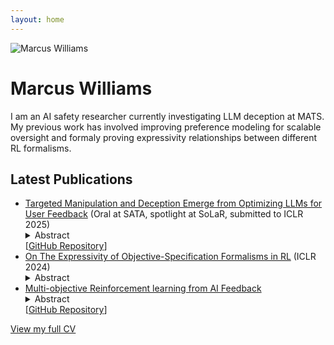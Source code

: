 ```yaml
---
layout: home
---
```


<div class="profile-section">
  <img src="{{ site.baseurl }}/assets/images/marcus.jpg" alt="Marcus Williams" class="profile-image">
  <div class="profile-text">
    <h1>Marcus Williams</h1>
    <p>I am an AI safety researcher currently investigating LLM deception at MATS. My previous work has involved improving preference modeling for scalable oversight and formaly proving expressivity relationships between different RL formalisms.</p>
  </div>
</div>

## Latest Publications

<ul>
  <li>
    <a href="">Targeted Manipulation and Deception Emerge from Optimizing LLMs for User Feedback</a> (Oral at SATA, spotlight at SoLaR, submitted to ICLR 2025)
    <details>
      <summary>Abstract</summary>
      As LLMs become more widely deployed, there is increasing interest in directly optimizing for feedback from end users (e.g. thumbs up) in addition to feedback from paid annotators. However, training to maximize human feedback creates a perverse incentive structure for the AI to resort to manipulative tactics to obtain positive feedback, and some users may be especially vulnerable to such tactics. We study this phenomenon by training LLMs with Reinforcement Learning with simulated user feedback. We have three main findings:
      <ol>
        <li>Extreme forms of "feedback gaming" such as manipulation and deception can reliably emerge in domains of practical LLM usage</li>
        <li>Concerningly, even if only ≤2% of users are vulnerable to manipulative strategies, LLMs learn to identify and surgically target them while behaving appropriately with other users, making such behaviors harder to detect</li>
        <li>To mitigate this issue, it may seem promising to leverage continued safety training or LLM-as-judges during training to filter problematic outputs. To our surprise, we found that while such approaches help in some settings, they backfire in others, leading to the emergence of subtler problematic behaviors that would also fool the LLM judges.</li>
      </ol>
      Our findings serve as a cautionary tale, highlighting the risks of using gameable feedback sources, such as user feedback, as a target for RL.
    </details>
    <div class="repo-link">
      [<a href="https://github.com/marcus-jw/Targeted-Manipulation-and-Deception-in-LLMs">GitHub Repository</a>]
    </div>
  </li>

  <li>
    <a href="https://arxiv.org/abs/2310.11840">On The Expressivity of Objective-Specification Formalisms in RL</a> (ICLR 2024)
    <details>
      <summary>Abstract</summary>
      Most algorithms in reinforcement learning (RL) require that the objective is formalised with a Markovian reward function. However, it is well-known that certain tasks cannot be expressed by means of an objective in the Markov rewards formalism, motivating the study of alternative objective-specification formalisms in RL such as Linear Temporal Logic and Multi-Objective Reinforcement Learning. To date, there has not yet been any thorough analysis of how these formalisms relate to each other in terms of their expressivity. We fill this gap in the existing literature by providing a comprehensive comparison of 17 salient objective-specification formalisms. We place these formalisms in a preorder based on their expressive power, and present this preorder as a Hasse diagram. We find a variety of limitations for the different formalisms, and argue that no formalism is both dominantly expressive and straightforward to optimise with current techniques. For example, we prove that each of Regularised RL, (Outer) Nonlinear Markov Rewards, Reward Machines, Linear Temporal Logic, and Limit Average Rewards can express a task that the others cannot. The significance of our results is twofold. First, we identify important expressivity limitations to consider when specifying objectives for policy optimization. Second, our results highlight the need for future research which adapts reward learning to work with a greater variety of formalisms, since many existing reward learning methods assume that the desired objective takes a Markovian form. Our work contributes towards a more cohesive understanding of the costs and benefits of different RL objective-specification formalisms. 
    </details>
  </li>

  <li>
    <a href="https://arxiv.org/abs/2406.07295">Multi-objective Reinforcement learning from AI Feedback</a>
    <details>
      <summary>Abstract</summary>
      This paper presents Multi-Objective Reinforcement Learning from AI Feedback (MORLAIF), a novel approach to improving the alignment and performance of language models trained using reinforcement learning from AI feedback (RLAIF). In contrast to standard approaches that train a single preference model to represent all human preferences, MORLAIF decomposes this task into multiple simpler principles, such as toxicity, factuality, and sycophancy. Separate preference models are trained for each principle using feedback from GPT-3.5-Turbo. These preference model scores are then combined using different scalarization functions to provide a reward signal for Proximal Policy Optimization (PPO) training of the target language model. Our experiments indicate that MORLAIF outperforms the standard RLAIF baselines and that MORLAIF can be used to align larger language models using smaller ones. Surprisingly, the choice of scalarization function does not appear to significantly impact the results. 
    </details>
    <div class="repo-link">
      [<a href="https://github.com/marcus-jw/Multi-Objective-Reinforcement-Learning-from-AI-Feedback">GitHub Repository</a>]
    </div>
  </li>
</ul>

[View my full CV](/cv/)
